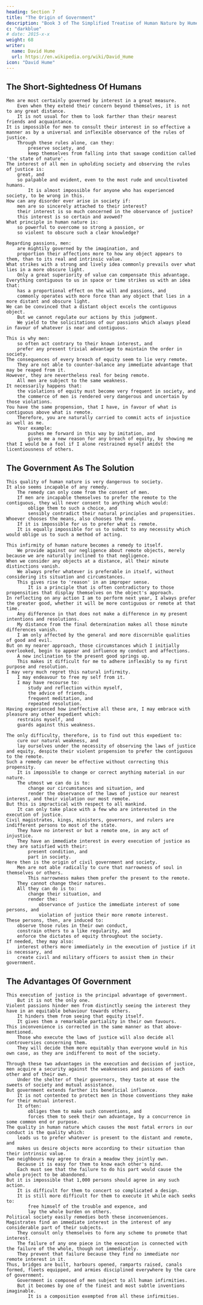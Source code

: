 ```yaml
---
heading: Section 7
title: "The Origin of Government"
description: "Book 3 of The Simplified Treatise of Human Nature by Hume"
c: "darkblue"
# date: 2015-x-x
weight: 68
writer:
  name: David Hume
  url: https://en.wikipedia.org/wiki/David_Hume
icon: "David Hume"
---
```




## The Short-Sightedness Of Humans

    Men are most certainly governed by interest in a great measure.
        Even when they extend their concern beyond themselves, it is not to any great distance.
        It is not usual for them to look farther than their nearest friends and acquaintance.
    It is impossible for men to consult their interest in so effective a manner as by a universal and inflexible observance of the rules of justice.
        Through these rules alone, can they:
            preserve society, and
            keep themselves from falling into that savage condition called 'the state of nature'.
    The interest of all men in upholding society and observing the rules of justice is:
        great, and
        so palpable and evident, even to the most rude and uncultivated humans.
            It is almost impossible for anyone who has experienced society, to be wrong in this.
    How can any disorder ever arise in society if:
        men are so sincerely attached to their interest?
        their interest is so much concerned in the observance of justice?
        this interest is so certain and avowed?
    What principle in human nature is:
        so powerful to overcome so strong a passion, or
        so violent to obscure such a clear knowledge?

    Regarding passions, men:
        are mightily governed by the imagination, and
        proportion their affections more to how any object appears to them, than to its real and intrinsic value.
    What strikes with a strong and lively idea commonly prevails over what lies in a more obscure light.
        Only a great superiority of value can compensate this advantage.
    Everything contiguous to us in space or time strikes us with an idea that:
        has a proportional effect on the will and passions, and
        commonly operates with more force than any object that lies in a more distant and obscure light.
    We can be convinced that a distant object excels the contiguous object.
        But we cannot regulate our actions by this judgment.
        We yield to the solicitations of our passions which always plead in favour of whatever is near and contiguous.

    This is why men:
        so often act contrary to their known interest, and
        prefer any present trivial advantage to maintain the order in society.
    The consequences of every breach of equity seem to lie very remote.
        They are not able to counter-balance any immediate advantage that may be reaped from it.
    However, they are nevertheless real for being remote.
        All men are subject to the same weakness.
    It necessarily happens that:
        the violations of equity must become very frequent in society, and
        the commerce of men is rendered very dangerous and uncertain by those violations.
    You have the same propension, that I have, in favour of what is contiguous above what is remote.
        Therefore, you are naturally carried to commit acts of injustice as well as me.
        Your example:
            pushes me forward in this way by imitation, and
            gives me a new reason for any breach of equity, by showing me that I would be a fool if I alone restrained myself amidst the licentiousness of others.


## The Government As The Solution

    This quality of human nature is very dangerous to society.
    It also seems incapable of any remedy.
        The remedy can only come from the consent of men.
        If men are incapable themselves to prefer the remote to the contiguous, they will never consent to anything which would:
            oblige them to such a choice, and
            sensibly contradict their natural principles and propensities.
    Whoever chooses the means, also chooses the end.
        If it is impossible for us to prefer what is remote.
        It is equally impossible for us to submit to any necessity which would oblige us to such a method of acting.

    This infirmity of human nature becomes a remedy to itself.
        We provide against our negligence about remote objects, merely because we are naturally inclined to that negligence.
    When we consider any objects at a distance, all their minute distinctions vanish.
        We always prefer whatever is preferable in itself, without considering its situation and circumstances.
        This gives rise to 'reason' in an improper sense.
            It is a principle that is often contradictory to those propensities that display themselves on the object's approach.
    In reflecting on any action I am to perform next year, I always prefer the greater good, whether it will be more contiguous or remote at that time.
        Any difference in that does not make a difference in my present intentions and resolutions.
        My distance from the final determination makes all those minute differences vanish.
        I am only affected by the general and more discernible qualities of good and evil.
    But on my nearer approach, those circumstances which I initially overlooked, begin to appear and influence my conduct and affections.
        A new inclination to the present good springs up.
        This makes it difficult for me to adhere inflexibly to my first purpose and resolution.
    I may very much regret this natural infirmity.
        I may endeavour to free my self from it.
        I may have recourse to:
            study and reflection within myself,
            the advice of friends,
            frequent meditation, and
            repeated resolution.
    Having experienced how ineffective all these are, I may embrace with pleasure any other expedient which:
        restrains myself, and
        guards against this weakness.

    The only difficulty, therefore, is to find out this expedient to:
        cure our natural weakness, and
        lay ourselves under the necessity of observing the laws of justice and equity, despite their violent propension to prefer the contiguous to the remote.
    Such a remedy can never be effective without correcting this propensity.
        It is impossible to change or correct anything material in our nature.
        The utmost we can do is to:
            change our circumstances and situation, and
            render the observance of the laws of justice our nearest interest, and their violation our most remote.
    But this is impractical with respect to all mankind.
        It can only take place with a few who are interested in the execution of justice.
    Civil magistrates, kings, ministers, governors, and rulers are indifferent persons to most of the state.
        They have no interest or but a remote one, in any act of injustice.
        They have an immediate interest in every execution of justice as they are satisfied with their:
            present condition, and
            part in society.
    Here then is the origin of civil government and society.
        Men are not able radically to cure that narrowness of soul in themselves or others.
            This narrowness makes them prefer the present to the remote.
        They cannot change their natures.
        All they can do is to:
            change their situation, and
            render the:
                observance of justice the immediate interest of some persons, and
                violation of justice their more remote interest.
    These persons, then, are induced to:
        observe those rules in their own conduct,
        constrain others to a like regularity, and
        enforce the dictates of equity throughout the society.
    If needed, they may also:
        interest others more immediately in the execution of justice if it is necessary, and
        create civil and military officers to assist them in their government.


## The Advantages Of Government

    This execution of justice is the principal advantage of government.
        But it is not the only one.
    Violent passions hinder men from distinctly seeing the interest they have in an equitable behaviour towards others.
        It hinders them from seeing that equity itself.
        It gives them a remarkable partiality in their own favours.
    This inconvenience is corrected in the same manner as that above-mentioned.
        Those who execute the laws of justice will also decide all controversies concerning them.
        They will decide them more equitably than everyone would in his own case, as they are indifferent to most of the society.

    Through these two advantages in the execution and decision of justice, men acquire a security against the weaknesses and passions of each other and of their own.
        Under the shelter of their governors, they taste at ease the sweets of society and mutual assistance.
    But government extends farther its beneficial influence.
        It is not contented to protect men in those conventions they make for their mutual interest.
        It often:
            obliges them to make such conventions, and
            forces them to seek their own advantage, by a concurrence in some common end or purpose.
    The quality in human nature which causes the most fatal errors in our conduct is the quality which:
        leads us to prefer whatever is present to the distant and remote, and
        makes us desire objects more according to their situation than their intrinsic value.
    Two neighbours may agree to drain a meadow they jointly own.
        Because it is easy for them to know each other's mind.
        Each must see that the failure to do his part would cause the whole project to be abandoned.
    But it is impossible that 1,000 persons should agree in any such action.
        It is difficult for them to concert so complicated a design.
        It is still more difficult for them to execute it while each seeks to:
            free himself of the trouble and expence, and
            lay the whole burden on others.
    Political society easily remedies both these inconveniences.
    Magistrates find an immediate interest in the interest of any considerable part of their subjects.
        They consult only themselves to form any scheme to promote that interest.
        The failure of any one piece in the execution is connected with the failure of the whole, though not immediately.
        They prevent that failure because they find no immediate nor remote interest in it.
    Thus, bridges are built, harbours opened, ramparts raised, canals formed, fleets equipped, and armies disciplined everywhere by the care of government.
        Government is composed of men subject to all human infirmities.
        But it becomes by one of the finest and most subtle inventions imaginable.
            It is a composition exempted from all these infirmities.

